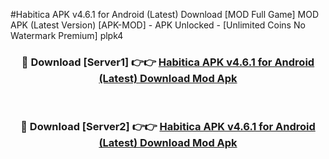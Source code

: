 #Habitica APK v4.6.1 for Android (Latest) Download [MOD Full Game] MOD APK (Latest Version) [APK-MOD] - APK Unlocked - [Unlimited Coins No Watermark Premium] plpk4



<div align="center">

<h3>🔴 Download [Server1] 👉👉 <a href="https://momento.my/?title=Habitica_APK_v4.6.1_for_Android_(Latest)_Download">Habitica APK v4.6.1 for Android (Latest) Download Mod Apk</a></h3><br>

<h3>🔴 Download [Server2] 👉👉 <a href="https://momento.my/?title=Habitica_APK_v4.6.1_for_Android_(Latest)_Download">Habitica APK v4.6.1 for Android (Latest) Download Mod Apk</a></h3>
</div>
